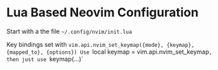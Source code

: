 # Lua Based Neovim Configuration

Start with a the file `~/.config/nvim/init.lua`


Key bindings set with `vim.api.nvim_set_keymap({mode}, {keymap}, {mapped_to}, {options})
Use `local keymap = vim.api.nvim_set_keymap`, then just use `keymap(...)`
